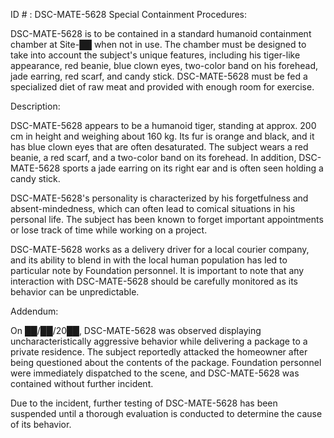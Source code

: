ID # : DSC-MATE-5628
Special Containment Procedures:

DSC-MATE-5628 is to be contained in a standard humanoid containment chamber at Site-██ when not in use. The chamber must be designed to take into account the subject's unique features, including his tiger-like appearance, red beanie, blue clown eyes, two-color band on his forehead, jade earring, red scarf, and candy stick. DSC-MATE-5628 must be fed a specialized diet of raw meat and provided with enough room for exercise.

Description:

DSC-MATE-5628 appears to be a humanoid tiger, standing at approx. 200 cm in height and weighing about 160 kg. Its fur is orange and black, and it has blue clown eyes that are often desaturated. The subject wears a red beanie, a red scarf, and a two-color band on its forehead. In addition, DSC-MATE-5628 sports a jade earring on its right ear and is often seen holding a candy stick.

DSC-MATE-5628's personality is characterized by his forgetfulness and absent-mindedness, which can often lead to comical situations in his personal life. The subject has been known to forget important appointments or lose track of time while working on a project.

DSC-MATE-5628 works as a delivery driver for a local courier company, and its ability to blend in with the local human population has led to particular note by Foundation personnel. It is important to note that any interaction with DSC-MATE-5628 should be carefully monitored as its behavior can be unpredictable.

Addendum:

On ██/██/20██, DSC-MATE-5628 was observed displaying uncharacteristically aggressive behavior while delivering a package to a private residence. The subject reportedly attacked the homeowner after being questioned about the contents of the package. Foundation personnel were immediately dispatched to the scene, and DSC-MATE-5628 was contained without further incident.

Due to the incident, further testing of DSC-MATE-5628 has been suspended until a thorough evaluation is conducted to determine the cause of its behavior.